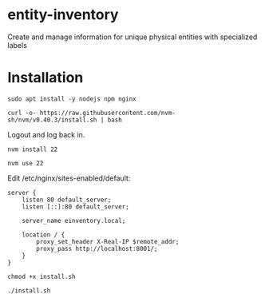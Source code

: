 # entity-inventory
Create and manage information for unique physical entities with specialized labels

# Installation
`sudo apt install -y nodejs npm nginx`

`curl -o- https://raw.githubusercontent.com/nvm-sh/nvm/v0.40.3/install.sh | bash`

Logout and log back in.

`nvm install 22`

`nvm use 22`


Edit /etc/nginx/sites-enabled/default:

```
server {
	listen 80 default_server;
	listen [::]:80 default_server;

	server_name einventory.local;

	location / {
		proxy_set_header X-Real-IP $remote_addr;
		proxy_pass http://localhost:8001/;
	}
}
```

`chmod +x install.sh`

`./install.sh`
